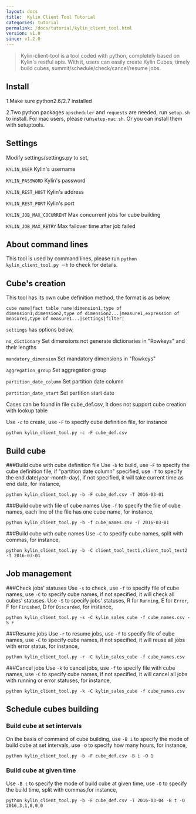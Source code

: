 ```yaml
---
layout: docs
title:  Kylin Client Tool Tutorial
categories: tutorial
permalink: /docs/tutorial/kylin_client_tool.html
version: v1.0
since: v1.2.0
---
```

  
> Kylin-client-tool is a tool coded with python, completely based on Kylin's restful apis.
> With it, users can easily create Kylin Cubes, timely build cubes, summit/schedule/check/cancel/resume jobs.

## Install
1.Make sure python2.6/2.7 installed

2.Two python packages `apscheduler` and `requests` are needed, run `setup.sh` to install. For mac users, please run`setup-mac.sh`. Or you can install them with setuptools.

## Settings
Modify settings/settings.py to set,

`KYLIN_USER`  Kylin's username

`KYLIN_PASSWORD`  Kylin's password

`KYLIN_REST_HOST`  Kylin's address

`KYLIN_REST_PORT`  Kylin's port

`KYLIN_JOB_MAX_COCURRENT`  Max concurrent jobs for cube building

`KYLIN_JOB_MAX_RETRY`  Max failover time after job failed

## About command lines
This tool is used by command lines, please run `python kylin_client_tool.py －h` to check for details.

## Cube's creation
This tool has its own cube definition method, the format is as below,

`cube name|fact table name|dimension1,type of dimension1;dimension2,type of dimension2...|measure1,expression of measure1,type of measure1...|settings|filter|`

`settings` has options below,

`no_dictionary`  Set dimensions not generate dictionaries in "Rowkeys" and their lengths

`mandatory_dimension`  Set mandatory dimensions in "Rowkeys"

`aggregation_group`  Set aggregation group

`partition_date_column`  Set partition date column

`partition_date_start`  Set partition start date

Cases can be found in file cube_def.csv, it does not support cube creation with lookup table

Use `-c` to create, use `-F` to specify cube definition file, for instance

`python kylin_client_tool.py -c -F cube_def.csv`

## Build cube
###Build cube with cube definition file
Use `-b` to build, use `-F` to specify the cube definition file, if "partition date column" specified, use `-T` to specify the end date(year-month-day), if not specified, it will take current time as end date, for instance,

`python kylin_client_tool.py -b -F cube_def.csv -T 2016-03-01`

###Build cube with file of cube names
Use `-f` to specify the file of cube names, each line of the file has one cube name, for instance,

`python kylin_client_tool.py -b -f cube_names.csv -T 2016-03-01`

###Build cube with cube names
Use `-C` to specify cube names, split with commas, for instance,

`python kylin_client_tool.py -b -C client_tool_test1,client_tool_test2 -T 2016-03-01`

## Job management
###Check jobs' statuses
Use `-s` to check, use `-f` to specify file of cube names, use `-C` to specify cube names, if not specified, it will check all cubes' statuses. Use `-S` to specify jobs' statuses, R for `Running`, E for `Error`, F for `Finished`, D for `Discarded`, for instance,

`python kylin_client_tool.py -s -C kylin_sales_cube -f cube_names.csv -S F`

###Resume jobs
Use `-r` to resume jobs, use `-f` to specify file of cube names, use `-C` to specify cube names, if not specified, it will reuse all jobs with error status, for instance,

`python kylin_client_tool.py -r -C kylin_sales_cube -f cube_names.csv`

###Cancel jobs
Use `-k` to cancel jobs, use `-f` to specify file with cube names, use `-C` to specify cube names, if not specified, it will cancel all jobs with running or error statuses, for instance,

`python kylin_client_tool.py -k -C kylin_sales_cube -f cube_names.csv`

## Schedule cubes building
### Build cube at set intervals
On the basis of command of cube building, use `-B i` to specify the mode of build cube at set intervals, use `-O` to specify how many hours, for instance,

`python kylin_client_tool.py -b -F cube_def.csv -B i -O 1`

### Build cube at given time
Use `-B t` to specify the mode of build cube at given time, use `-O` to specify the build time, split with commas,for instance,

`python kylin_client_tool.py -b -F cube_def.csv -T 2016-03-04 -B t -O 2016,3,1,0,0,0`
